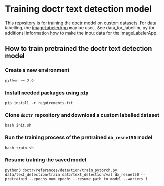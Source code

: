 # Training doctr text detection model

This repository is for training the [doctr](https://mindee.github.io/doctr/) model on custom datasets.
For data labelling, the [ImageLabelerApp](https://github.com/dronperminov/ImageLabelerApp) may be used. 
See data_for_labelling.py for additional information how to make the input data for the ImageLabelerApp.

## How to train pretrained the doctr text detection model

### Create a new environment 
`python >= 3.6`

### Install needed packages using `pip`
```shell
pip install -r requirements.txt
```

### Clone `doctr` repository and download a custom labelled dataset
```shell
bash init.sh
```

### Run the training process of the pretrained `db_resnet50` model
```shell
bash train.sh
```

### Resume training the saved model
```shell
python3 doctr/references/detection/train_pytorch.py data/text_detection/train data/text_detection/val db_resnet50 --pretrained --epochs num_epochs --resume path_to_model --workers 1
```

